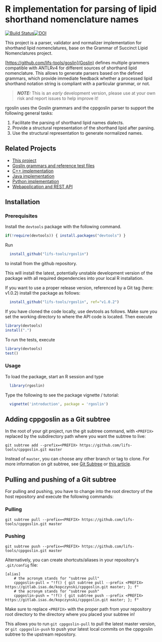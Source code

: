 # R implementation for parsing of lipid shorthand nomenclature names
[![Build Status](https://travis-ci.org/lifs-tools/rgoslin.svg?branch=master)](https://travis-ci.org/lifs-tools/rgoslin)[![DOI](https://zenodo.org/badge/DOI/10.5281/zenodo.3757672.svg)](https://doi.org/10.5281/zenodo.3757672)

This project is a parser, validator and normalizer implementation for shorthand lipid nomenclatures, base on the Grammar of Succinct Lipid Nomenclatures project.

[https://github.com/lifs-tools/goslin](Goslin) defines multiple grammers compatible with ANTLRv4 for different sources of shorthand lipid nomenclature. This allows to generate parsers based on the defined grammars,
which provide immediate feedback whether a processed lipid shorthand notation string is compliant with a particular grammar, or not.

> **_NOTE:_**  This is an *early* development version, please use at your own risk and report issues to help improve it!

rgoslin uses the Goslin grammars and the cppgoslin parser to support the following general tasks:

1. Facilitate the parsing of shorthand lipid names dialects.
2. Provide a structural representation of the shorthand lipid after parsing.
3. Use the structural representation to generate normalized names.

## Related Projects

- [This project](https://github.com/lifs-tools/rgoslin)
- [Goslin grammars and reference test files](http://github.com/lifs-tools/goslin)
- [C++ implementation](https://github.com/lifs-tools/cppgoslin)
- [Java implementation](https://github.com/lifs-tools/jgoslin)
- [Python implementation](https://github.com/lifs-tools/pygoslin)
- [Webapplication and REST API](https://github.com/lifs-tools/goslin-webapp)

## Installation ##

### Prerequisites
Install the `devtools` package with the following command.
```R
if(!require(devtools)) { install.packages("devtools") }
```
  
Run

```R
  install_github("lifs-tools/rgoslin")
```
to install from the github repository.

This will install the latest, potentially unstable development version of the package with all required dependencies into your local R installation.

If you want to use a proper release version, referenced by a Git tag (here: v1.0.2) install the package as follows:

```R
  install_github("lifs-tools/rgoslin", ref="v1.0.2")
```

If you have cloned the code locally, use devtools as follows.
Make sure you set the working directory to where the API code is located.
Then execute

```R
library(devtools)
install(".")
```

To run the tests, execute
```R
library(devtools)
test()
```

### Usage

To load the package, start an R session and type

```R
  library(rgoslin)
```

Type the following to see the package vignette / tutorial:

```R
  vignette('introduction', package = 'rgoslin')
```

## Adding cppgoslin as a Git subtree

In the root of your git project, run the git subtree command, with `<PREFIX>` replaced by the subdirectory path where you want the subtree to live:

~~~~
git subtree add --prefix=<PREFIX> https://github.com/lifs-tools/cppgoslin.git master
~~~~

Instead of `master`, you can choose any other branch or tag to clone.
For more information on git subtree, see [Git Subtree](https://github.com/git/git/blob/master/contrib/subtree/git-subtree.txt) or [this article](https://blog.developer.atlassian.com/the-power-of-git-subtree/).


## Pulling and pushing of a Git subtree
For pulling and pushing, you have to change into the root directory of the host repository and execute the following commands:

### Pulling
~~~~
git subtree pull --prefix=<PREFIX> https://github.com/lifs-tools/cppgoslin.git master
~~~~

### Pushing
~~~~
git subtree push --prefix=<PREFIX> https://github.com/lifs-tools/cppgoslin.git master
~~~~

Alternatively, you can create shortcuts/aliases in your repository's `.git/config` file:

~~~~
[alias]
    # the acronym stands for "subtree pull"
    cppgoslin-pull = "!f() { git subtree pull --prefix <PREFIX> https://gitlab.isas.de/kopczynski/cppgoslin.git master; }; f"
    # the acronym stands for "subtree push"
    cppgoslin-push = "!f() { git subtree push --prefix <PREFIX> https://gitlab.isas.de/kopczynski/cppgoslin.git master; }; f"
~~~~

Make sure to replace `<PREFIX>` with the proper path from your repository root directory to the directory where you placed your subtree in!

This allows you to run `git cppgoslin-pull` to pull the latest master version, or `git cppgoslin-push` to push your latest local commits on the cppgoslin subtree to the upstream repository.

